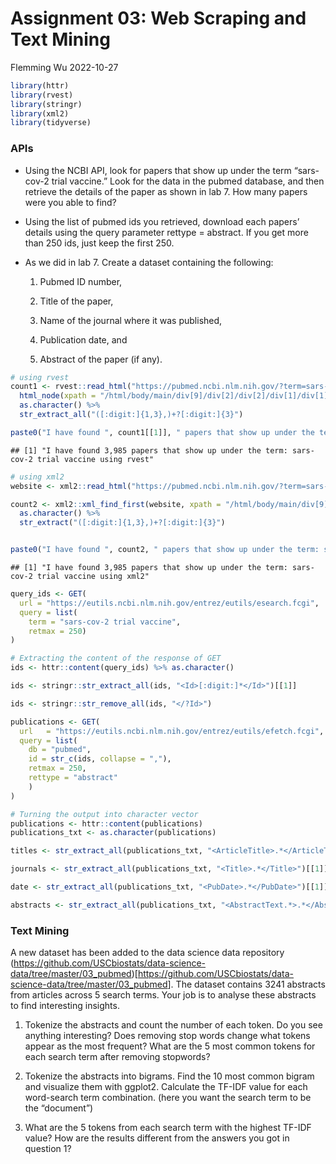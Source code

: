 Assignment 03: Web Scraping and Text Mining
================
Flemming Wu
2022-10-27

``` r
library(httr)
library(rvest)
library(stringr)
library(xml2)
library(tidyverse)
```

### APIs

-   Using the NCBI API, look for papers that show up under the term
    “sars-cov-2 trial vaccine.” Look for the data in the pubmed
    database, and then retrieve the details of the paper as shown in
    lab 7. How many papers were you able to find?

-   Using the list of pubmed ids you retrieved, download each papers’
    details using the query parameter rettype = abstract. If you get
    more than 250 ids, just keep the first 250.

-   As we did in lab 7. Create a dataset containing the following:

    1.  Pubmed ID number,

    2.  Title of the paper,

    3.  Name of the journal where it was published,

    4.  Publication date, and

    5.  Abstract of the paper (if any).

``` r
# using rvest
count1 <- rvest::read_html("https://pubmed.ncbi.nlm.nih.gov/?term=sars-cov-2+trial+vaccine") %>%
  html_node(xpath = "/html/body/main/div[9]/div[2]/div[2]/div[1]/div[1]") %>%
  as.character() %>%
  str_extract_all("([:digit:]{1,3},)+?[:digit:]{3}") 

paste0("I have found ", count1[[1]], " papers that show up under the term: sars-cov-2 trial vaccine using rvest")
```

    ## [1] "I have found 3,985 papers that show up under the term: sars-cov-2 trial vaccine using rvest"

``` r
# using xml2
website <- xml2::read_html("https://pubmed.ncbi.nlm.nih.gov/?term=sars-cov-2+trial+vaccine")

count2 <- xml2::xml_find_first(website, xpath = "/html/body/main/div[9]/div[2]/div[2]/div[1]/div[1]") %>%
  as.character() %>%
  str_extract("([:digit:]{1,3},)+?[:digit:]{3}")


paste0("I have found ", count2, " papers that show up under the term: sars-cov-2 trial vaccine using xml2")
```

    ## [1] "I have found 3,985 papers that show up under the term: sars-cov-2 trial vaccine using xml2"

``` r
query_ids <- GET(
  url = "https://eutils.ncbi.nlm.nih.gov/entrez/eutils/esearch.fcgi",
  query = list(
    term = "sars-cov-2 trial vaccine",
    retmax = 250)
)

# Extracting the content of the response of GET
ids <- httr::content(query_ids) %>% as.character()

ids <- stringr::str_extract_all(ids, "<Id>[:digit:]*</Id>")[[1]]

ids <- stringr::str_remove_all(ids, "</?Id>")

publications <- GET(
  url   = "https://eutils.ncbi.nlm.nih.gov/entrez/eutils/efetch.fcgi",
  query = list(
    db = "pubmed",
    id = str_c(ids, collapse = ","),
    retmax = 250,
    rettype = "abstract"
    )
)

# Turning the output into character vector
publications <- httr::content(publications)
publications_txt <- as.character(publications)
```

``` r
titles <- str_extract_all(publications_txt, "<ArticleTitle>.*</ArticleTitle>")[[1]] %>% str_remove_all("</?[:alpha:]*>")

journals <- str_extract_all(publications_txt, "<Title>.*</Title>")[[1]] %>% str_remove_all("</?[:alpha:]*>")

date <- str_extract_all(publications_txt, "<PubDate>.*</PubDate>")[[1]] %>% str_remove_all("</?[:alpha:]*>")

abstracts <- str_extract_all(publications_txt, "<AbstractText.*>.*</AbstractText.*>")[[1]] %>% str_remove_all("</?[:alpha:]*>")
```

### Text Mining

A new dataset has been added to the data science data repository
(<https://github.com/USCbiostats/data-science-data/tree/master/03_pubmed>)\[<https://github.com/USCbiostats/data-science-data/tree/master/03_pubmed>\].
The dataset contains 3241 abstracts from articles across 5 search terms.
Your job is to analyse these abstracts to find interesting insights.

1.  Tokenize the abstracts and count the number of each token. Do you
    see anything interesting? Does removing stop words change what
    tokens appear as the most frequent? What are the 5 most common
    tokens for each search term after removing stopwords?

2.  Tokenize the abstracts into bigrams. Find the 10 most common bigram
    and visualize them with ggplot2. Calculate the TF-IDF value for each
    word-search term combination. (here you want the search term to be
    the “document”)

3.  What are the 5 tokens from each search term with the highest TF-IDF
    value? How are the results different from the answers you got in
    question 1?
